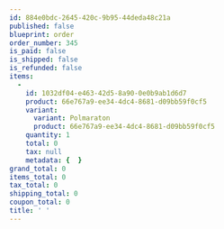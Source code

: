 ```yaml
---
id: 884e0bdc-2645-420c-9b95-44deda48c21a
published: false
blueprint: order
order_number: 345
is_paid: false
is_shipped: false
is_refunded: false
items:
  -
    id: 1032df04-e463-42d5-8a90-0e0b9ab1d6d7
    product: 66e767a9-ee34-4dc4-8681-d09bb59f0cf5
    variant:
      variant: Polmaraton
      product: 66e767a9-ee34-4dc4-8681-d09bb59f0cf5
    quantity: 1
    total: 0
    tax: null
    metadata: {  }
grand_total: 0
items_total: 0
tax_total: 0
shipping_total: 0
coupon_total: 0
title: ' '
---
```

